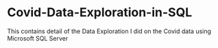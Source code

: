 # Covid-Data-Exploration-in-SQL
This contains detail of the Data Exploration I did on the Covid data using Microsoft SQL Server
